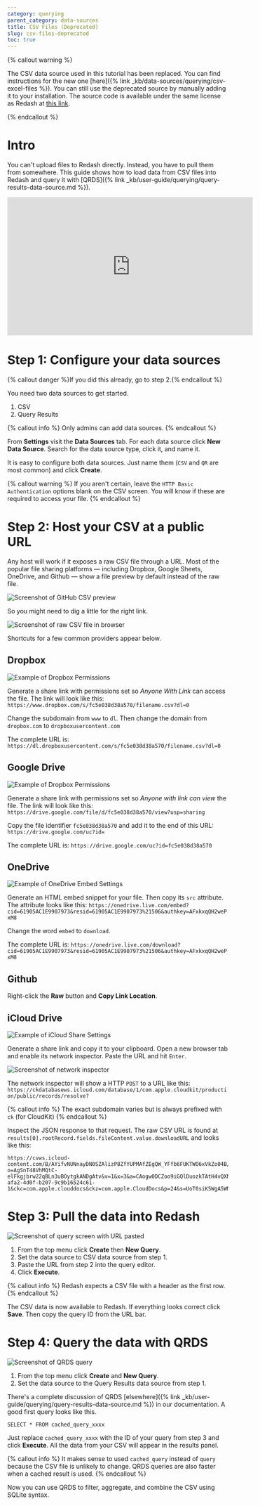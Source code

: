 ```yaml
---
category: querying
parent_category: data-sources
title: CSV Files (Deprecated)
slug: csv-files-deprecated
toc: true
---
```


{% callout warning %}

The CSV data source used in this tutorial has been replaced. You can find instructions for the new one [here]({% link _kb/data-sources/querying/csv-excel-files %}). You can still use the deprecated source by manually adding it to your installation. The source code is available under the same license as Redash at [this link](https://gist.github.com/susodapop/d367ff6c02f19ef4b9964e1042ca1d92).

{% endcallout %}
# Intro

You can't upload files to Redash directly. Instead, you have to pull them from
somewhere. This guide shows how to load data from CSV files into Redash and
query it with
[QRDS]({% link _kb/user-guide/querying/query-results-data-source.md %}).

<iframe width="560" height="315" src="https://www.youtube.com/embed/qL7hZ-SQmRo?controls=0" frameborder="0" allow="accelerometer; autoplay; encrypted-media; gyroscope; picture-in-picture" allowfullscreen></iframe>

# Step 1: Configure your data sources

{% callout danger %}If you did this already, go to step 2.{% endcallout %}

You need two data sources to get started.

1. CSV
2. Query Results

{% callout info %} Only admins can add data sources. {% endcallout %}

From **Settings** visit the **Data Sources** tab. For each data source click
**New Data Source**. Search for the data source type, click it, and name it.

It is easy to configure both data sources. Just name them (`CSV` and `QR` are
most common) and click **Create**.

{% callout warning %} If you aren't certain, leave the
`HTTP Basic Authentication` options blank on the CSV screen. You will know if
these are required to access your file. {% endcallout %}

# Step 2: Host your CSV at a public URL

Any host will work if it exposes a raw CSV file through a URL. Most of the
popular file sharing platforms — including Dropbox, Google Sheets, OneDrive, and
Github — show a file preview by default instead of the raw file.

![Screenshot of GitHub CSV preview](/assets/images/docs/gitbook/csv-preview.png)

So you might need to dig a little for the right link.

![Screenshot of raw CSV file in browser](/assets/images/docs/gitbook/raw-csv.png)

Shortcuts for a few common providers appear below.

## Dropbox

![Example of Dropbox Permissions](/assets/images/docs/gitbook/dropbox-share-settings.png)

Generate a share link with permissions set so _Anyone With Link_ can access the
file. The link will look like this:
`https://www.dropbox.com/s/fc5e038d38a570/filename.csv?dl=0`

Change the subdomain from `www` to `dl`. Then change the domain from
`dropbox.com` to `dropboxusercontent.com`

The complete URL is:
`https://dl.dropboxusercontent.com/s/fc5e038d38a570/filename.csv?dl=0`

## Google Drive

![Example of Dropbox Permissions](/assets/images/docs/gitbook/google-share-settings.png)

Generate a share link with permissions set so _Anyone with link can view_ the
file. The link will look like this:
`https://drive.google.com/file/d/fc5e038d38a570/view?usp=sharing`

Copy the file identifier `fc5e038d38a570` and add it to the end of this URL:
`https://drive.google.com/uc?id=`

The complete URL is: `https://drive.google.com/uc?id=fc5e038d38a570`

## OneDrive

![Example of OneDrive Embed Settings](/assets/images/docs/gitbook/onedrive-embed-settings.png)

Generate an HTML embed snippet for your file. Then copy its `src` attribute. The
attribute looks like this:
`https://onedrive.live.com/embed?cid=61905AC1E9907973&resid=61905AC1E9907973%21506&authkey=AFxkxqQH2wePxM8`

Change the word `embed` to `download`.

The complete URL is:
`https://onedrive.live.com/download?cid=61905AC1E9907973&resid=61905AC1E9907973%21506&authkey=AFxkxqQH2wePxM8`

## Github

Right-click the **Raw** button and **Copy Link Location**.

## iCloud Drive

![Example of iCloud Share Settings](/assets/images/docs/gitbook/icloud-share-settings.png)

Generate a share link and copy it to your clipboard. Open a new browser tab and
enable its network inspector. Paste the URL and hit `Enter`.

![Screenshot of network inspector](/assets/images/docs/gitbook/icloud-inspector.png)

The network inspector will show a HTTP `POST` to a URL like this:
`https://ckdatabasews.icloud.com/database/1/com.apple.cloudkit/production/public/records/resolve?`

{% callout info %} The exact subdomain varies but is always prefixed with `ck`
(for CloudKit) {% endcallout %}

Inspect the JSON response to that request. The raw CSV URL is found at
`results[0].rootRecord.fields.fileContent.value.downloadURL` and looks like
this:

```
https://cvws.icloud-content.com/B/AYifvNUNnayDN0SZAlizP8ZfYUPMAfZEgQW_YFfb6FUKTWO6xVkZo04B/${f}?o=AgSnT48VhMQtC-elFkgjbrw22qBLn3uBOytgkANDgAtv&v=1&x=3&a=CAogw0DCZoo9iGQlDuozkTAtH4vQXNvV5qk9j5g56uwuzaESHRDd_IWOgy4Y3dnhj4MuIgEAUgRfYUPMWgQZo04B&e=1581386329&k=Yc1Tyt4g4oKp6blXKa6yBA&fl=&r=b5089feb-afa2-4d0f-b207-9c9b16524c61-1&ckc=com.apple.clouddocs&ckz=com.apple.CloudDocs&p=24&s=UoT0siK5WgA5WNxN47jHUDlSzQo
```

# Step 3: Pull the data into Redash

![Screenshot of query screen with URL pasted](/assets/images/docs/gitbook/query-example.png)

1. From the top menu click **Create** then **New Query**.
2. Set the data source to CSV data source from step 1.
3. Paste the URL from step 2 into the query editor.
4. Click **Execute**.

{% callout info %} Redash expects a CSV file with a header as the first
row.{% endcallout %}

The CSV data is now available to Redash. If everything looks correct click
**Save**. Then copy the query ID from the URL bar.

# Step 4: Query the data with QRDS

![Screenshot of QRDS query](/assets/images/docs/gitbook/qrds-query-example.png)

1. From the top menu click **Create** and **New Query**.
2. Set the data source to the Query Results data source from step 1.

There's a complete discussion of QRDS
[elsewhere]({% link _kb/user-guide/querying/query-results-data-source.md %}) in
our documentation. A good first query looks like this.

```
SELECT * FROM cached_query_xxxx
```

Just replace `cached_query_xxxx` with the ID of your query from step 3 and click
**Execute**. All the data from your CSV will appear in the results panel.

{% callout info %} It makes sense to used `cached_query` instead of `query`
because the CSV file is unlikely to change. QRDS queries are also faster when a
cached result is used. {% endcallout %}

Now you can use QRDS to filter, aggregate, and combine the CSV using SQLite
syntax.

<!-- # Troubleshooting

It's rare to see errors once the data is successfully added to Redash in step 3. Most errors occur in step 2.

## My data is jumbled

![Example of jumbled data]()

Your CSV file is not formatted correctly. Common causes are CSV files with unescaped commas. Also confirm that the file is _valid_ CSV. Some systems export "CSV" files that are actually semicolon-delimited.

## I only see one row of data and it's all HTML

![Example of HTML data]()

Your URL from step 2 returns an HTML file instead of a CSV. Follow the instructions for common hosting providers in step 2. Otherwise, find the URL that lets you directly download the CSV file. -->
